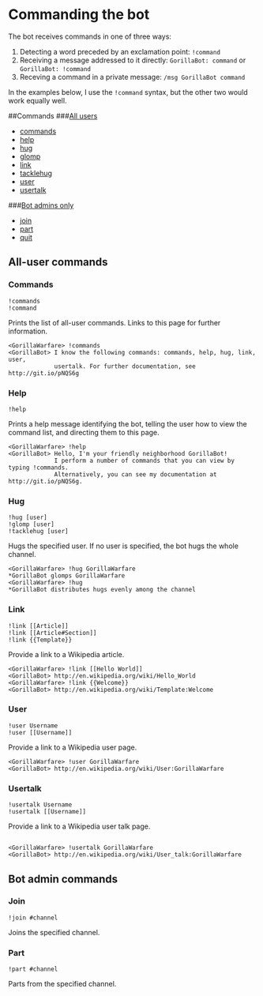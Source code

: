 # Commanding the bot

The bot receives commands in one of three ways:

1. Detecting a word preceded by an exclamation point: `!command`<br/>
2. Receiving a message addressed to it directly: `GorillaBot: command` or `GorillaBot: !command`<br/>
3. Receving a command in a private message: `/msg GorillaBot command`

In the examples below, I use the `!command` syntax, but the other two would work equally well.

##Commands
###[All users](#all-user-commands)
* [commands](#all-user-commands)
* [help](#help)
* [hug](#hug)
* [glomp](#hug)
* [link](#link)
* [tacklehug](#hug)
* [user](#user)
* [usertalk](#usertalk)

###[Bot admins only](#bot-admin-commands)
* [join](#join)
* [part](#part)
* [quit](#quit)

## All-user commands ##
### Commands ###
    !commands
    !command
    
Prints the list of all-user commands. Links to this page for further information.

```irc
<GorillaWarfare> !commands
<GorillaBot> I know the following commands: commands, help, hug, link, user,
             usertalk. For further documentation, see http://git.io/pNQS6g
```

### Help ###
    !help
    
Prints a help message identifying the bot, telling the user how to view the command list, and directing them to this page.

```irc
<GorillaWarfare> !help
<GorillaBot> Hello, I'm your friendly neighborhood GorillaBot!
             I perform a number of commands that you can view by typing !commands.
             Alternatively, you can see my documentation at http://git.io/pNQS6g.
```

### Hug ###
    !hug [user]
    !glomp [user]
    !tacklehug [user]
    
Hugs the specified user. If no user is specified, the bot hugs the whole channel.

```irc
<GorillaWarfare> !hug GorillaWarfare
*GorillaBot glomps GorillaWarfare
<GorillaWarfare> !hug
*GorillaBot distributes hugs evenly among the channel
```

### Link ###

    !link [[Article]]
    !link [[Article#Section]]
    !link {{Template}}

Provide a link to a Wikipedia article.
    
```irc
<GorillaWarfare> !link [[Hello World]]
<GorillaBot> http://en.wikipedia.org/wiki/Hello_World
<GorillaWarfare> !link {{Welcome}}
<GorillaBot> http://en.wikipedia.org/wiki/Template:Welcome
```

### User ###

    !user Username
    !user [[Username]]
    
Provide a link to a Wikipedia user page.

```irc
<GorillaWarfare> !user GorillaWarfare
<GorillaBot> http://en.wikipedia.org/wiki/User:GorillaWarfare
```
    
### Usertalk ###

    !usertalk Username
    !usertalk [[Username]]
    
Provide a link to a Wikipedia user talk page.

```irc

<GorillaWarfare> !usertalk GorillaWarfare
<GorillaBot> http://en.wikipedia.org/wiki/User_talk:GorillaWarfare
```

## Bot admin commands ##

### Join ###
    !join #channel
    
Joins the specified channel.

### Part ###

    !part #channel

Parts from the specified channel.
